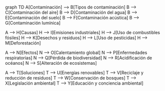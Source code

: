 graph TD
  A[Contaminación] --> B[Tipos de contaminación]
  B --> C[Contaminación del aire]
  B --> D[Contaminación del agua]
  B --> E[Contaminación del suelo]
  B --> F[Contaminación acústica]
  B --> G[Contaminación lumínica]

  A --> H[Causas]
  H --> I[Emisiones industriales]
  H --> J[Uso de combustibles fósiles]
  H --> K[Desechos y residuos]
  H --> L[Uso de pesticidas]
  H --> M[Deforestación]

  A --> N[Efectos]
  N --> O[Calentamiento global]
  N --> P[Enfermedades respiratorias]
  N --> Q[Pérdida de biodiversidad]
  N --> R[Acidificación de océanos]
  N --> S[Alteración de ecosistemas]

  A --> T[Soluciones]
  T --> U[Energías renovables]
  T --> V[Reciclaje y reducción de residuos]
  T --> W[Conservación de bosques]
  T --> X[Legislación ambiental]
  T --> Y[Educación y conciencia ambiental]
